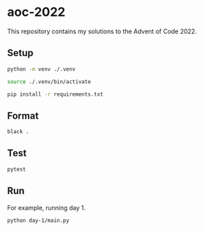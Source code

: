 # aoc-2022

This repository contains my solutions to the Advent of Code 2022.

## Setup

```bash
python -m venv ./.venv

source ./.venv/bin/activate

pip install -r requirements.txt
```

## Format

```bash
black .
```

## Test

```bash
pytest
```

## Run

For example, running day 1.

```bash
python day-1/main.py
```
